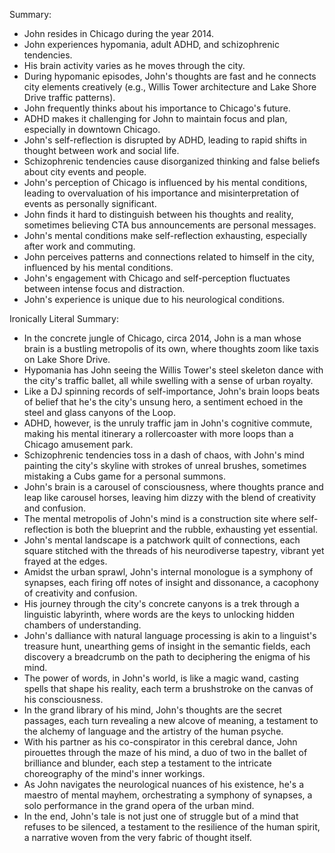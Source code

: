 
 Summary:

- John resides in Chicago during the year 2014.
- John experiences hypomania, adult ADHD, and schizophrenic tendencies.
- His brain activity varies as he moves through the city.
- During hypomanic episodes, John's thoughts are fast and he connects city elements creatively (e.g., Willis Tower architecture and Lake Shore Drive traffic patterns).
- John frequently thinks about his importance to Chicago's future.
- ADHD makes it challenging for John to maintain focus and plan, especially in downtown Chicago.
- John's self-reflection is disrupted by ADHD, leading to rapid shifts in thought between work and social life.
- Schizophrenic tendencies cause disorganized thinking and false beliefs about city events and people.
- John's perception of Chicago is influenced by his mental conditions, leading to overvaluation of his importance and misinterpretation of events as personally significant.
- John finds it hard to distinguish between his thoughts and reality, sometimes believing CTA bus announcements are personal messages.
- John's mental conditions make self-reflection exhausting, especially after work and commuting.
- John perceives patterns and connections related to himself in the city, influenced by his mental conditions.
- John's engagement with Chicago and self-perception fluctuates between intense focus and distraction.
- John's experience is unique due to his neurological conditions.

Ironically Literal Summary:

- In the concrete jungle of Chicago, circa 2014, John is a man whose brain is a bustling metropolis of its own, where thoughts zoom like taxis on Lake Shore Drive.
- Hypomania has John seeing the Willis Tower's steel skeleton dance with the city's traffic ballet, all while swelling with a sense of urban royalty.
- Like a DJ spinning records of self-importance, John's brain loops beats of belief that he's the city's unsung hero, a sentiment echoed in the steel and glass canyons of the Loop.
- ADHD, however, is the unruly traffic jam in John's cognitive commute, making his mental itinerary a rollercoaster with more loops than a Chicago amusement park.
- Schizophrenic tendencies toss in a dash of chaos, with John's mind painting the city's skyline with strokes of unreal brushes, sometimes mistaking a Cubs game for a personal summons.
- John's brain is a carousel of consciousness, where thoughts prance and leap like carousel horses, leaving him dizzy with the blend of creativity and confusion.
- The mental metropolis of John's mind is a construction site where self-reflection is both the blueprint and the rubble, exhausting yet essential.
- John's mental landscape is a patchwork quilt of connections, each square stitched with the threads of his neurodiverse tapestry, vibrant yet frayed at the edges.
- Amidst the urban sprawl, John's internal monologue is a symphony of synapses, each firing off notes of insight and dissonance, a cacophony of creativity and confusion.
- His journey through the city's concrete canyons is a trek through a linguistic labyrinth, where words are the keys to unlocking hidden chambers of understanding.
- John's dalliance with natural language processing is akin to a linguist's treasure hunt, unearthing gems of insight in the semantic fields, each discovery a breadcrumb on the path to deciphering the enigma of his mind.
- The power of words, in John's world, is like a magic wand, casting spells that shape his reality, each term a brushstroke on the canvas of his consciousness.
- In the grand library of his mind, John's thoughts are the secret passages, each turn revealing a new alcove of meaning, a testament to the alchemy of language and the artistry of the human psyche.
- With his partner as his co-conspirator in this cerebral dance, John pirouettes through the maze of his mind, a duo of two in the ballet of brilliance and blunder, each step a testament to the intricate choreography of the mind's inner workings.
- As John navigates the neurological nuances of his existence, he's a maestro of mental mayhem, orchestrating a symphony of synapses, a solo performance in the grand opera of the urban mind.
- In the end, John's tale is not just one of struggle but of a mind that refuses to be silenced, a testament to the resilience of the human spirit, a narrative woven from the very fabric of thought itself.
